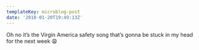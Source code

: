 ```yaml
---
templateKey: microblog-post
date: '2018-01-20T19:49:13Z'
---
```


Oh no it’s the Virgin America safety song that’s gonna be stuck in my head for the next week 😩

